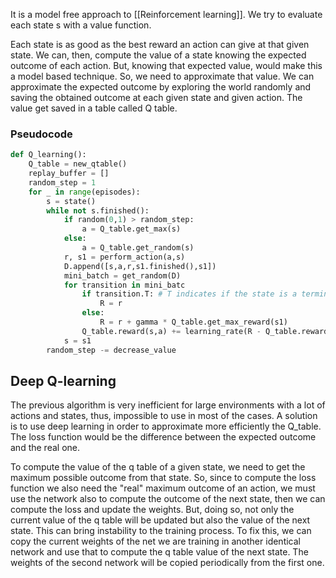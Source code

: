 It is a model free approach to [[Reinforcement learning]]. We try to evaluate each state s with a value function.

Each state is as good as the best reward an action can give at that given state. We can, then, compute the value of a state knowing the expected outcome of each action. But, knowing that expected value, would make this a model based technique.
So, we need to approximate that value. We can approximate the expected outcome by exploring the world randomly and saving the obtained outcome at each given state and given action. The value get saved in a table called Q table.

### Pseudocode

```python
def Q_learning():
	Q_table = new_qtable()
	replay_buffer = []
	random_step = 1
	for _ in range(episodes):
		s = state()
		while not s.finished():
			if random(0,1) > random_step:
				a = Q_table.get_max(s)
			else:
				a = Q_table.get_random(s)
			r, s1 = perform_action(a,s)
			D.append([s,a,r,s1.finished(),s1])
			mini_batch = get_random(D)
			for transition in mini_batc 
				if transition.T: # T indicates if the state is a terminal one
					R = r
				else:
					R = r + gamma * Q_table.get_max_reward(s1)
				Q_table.reward(s,a) += learning_rate(R - Q_table.reward(s,a)) 
			s = s1
		random_step -= decrease_value
```


## Deep Q-learning

The previous algorithm is very inefficient for large environments with a lot of actions and states, thus, impossible to use in most of the cases. A solution is to use deep learning in order to approximate more efficiently the Q_table. 
The loss function would be the difference between the expected outcome and the real one. 

To compute the value of the q table of a given state, we need to get the maximum possible outcome from that state. So, since to compute the loss function we also need the "real" maximum outcome of an action, we must use the network also to compute the outcome of the next state, then we can compute the loss and update the weights. But, doing so, not only the current value of the q table will be updated but also the value of the next state. This can bring instability to the training process. To fix this, we can copy the current weights of the net we are training in another identical network and use that to compute the q table value of the next state. The weights of the second network will be copied periodically from the first one.   